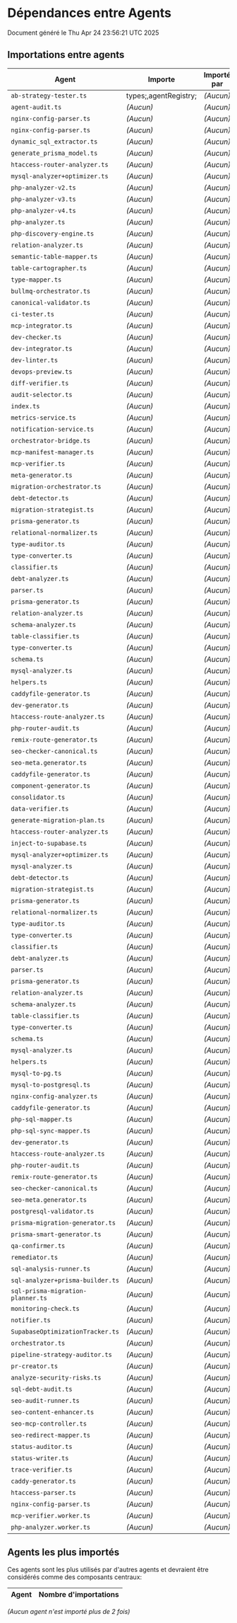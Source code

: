 # Dépendances entre Agents

Document généré le Thu Apr 24 23:56:21 UTC 2025

## Importations entre agents

| Agent | Importe | Importé par |
|-------|---------|-------------|
| `ab-strategy-tester.ts` | types;,agentRegistry; | *(Aucun)* |
| `agent-audit.ts` | *(Aucun)* | *(Aucun)* |
| `nginx-config-parser.ts` | *(Aucun)* | *(Aucun)* |
| `nginx-config-parser.ts` | *(Aucun)* | *(Aucun)* |
| `dynamic_sql_extractor.ts` | *(Aucun)* | *(Aucun)* |
| `generate_prisma_model.ts` | *(Aucun)* | *(Aucun)* |
| `htaccess-router-analyzer.ts` | *(Aucun)* | *(Aucun)* |
| `mysql-analyzer+optimizer.ts` | *(Aucun)* | *(Aucun)* |
| `php-analyzer-v2.ts` | *(Aucun)* | *(Aucun)* |
| `php-analyzer-v3.ts` | *(Aucun)* | *(Aucun)* |
| `php-analyzer-v4.ts` | *(Aucun)* | *(Aucun)* |
| `php-analyzer.ts` | *(Aucun)* | *(Aucun)* |
| `php-discovery-engine.ts` | *(Aucun)* | *(Aucun)* |
| `relation-analyzer.ts` | *(Aucun)* | *(Aucun)* |
| `semantic-table-mapper.ts` | *(Aucun)* | *(Aucun)* |
| `table-cartographer.ts` | *(Aucun)* | *(Aucun)* |
| `type-mapper.ts` | *(Aucun)* | *(Aucun)* |
| `bullmq-orchestrator.ts` | *(Aucun)* | *(Aucun)* |
| `canonical-validator.ts` | *(Aucun)* | *(Aucun)* |
| `ci-tester.ts` | *(Aucun)* | *(Aucun)* |
| `mcp-integrator.ts` | *(Aucun)* | *(Aucun)* |
| `dev-checker.ts` | *(Aucun)* | *(Aucun)* |
| `dev-integrator.ts` | *(Aucun)* | *(Aucun)* |
| `dev-linter.ts` | *(Aucun)* | *(Aucun)* |
| `devops-preview.ts` | *(Aucun)* | *(Aucun)* |
| `diff-verifier.ts` | *(Aucun)* | *(Aucun)* |
| `audit-selector.ts` | *(Aucun)* | *(Aucun)* |
| `index.ts` | *(Aucun)* | *(Aucun)* |
| `metrics-service.ts` | *(Aucun)* | *(Aucun)* |
| `notification-service.ts` | *(Aucun)* | *(Aucun)* |
| `orchestrator-bridge.ts` | *(Aucun)* | *(Aucun)* |
| `mcp-manifest-manager.ts` | *(Aucun)* | *(Aucun)* |
| `mcp-verifier.ts` | *(Aucun)* | *(Aucun)* |
| `meta-generator.ts` | *(Aucun)* | *(Aucun)* |
| `migration-orchestrator.ts` | *(Aucun)* | *(Aucun)* |
| `debt-detector.ts` | *(Aucun)* | *(Aucun)* |
| `migration-strategist.ts` | *(Aucun)* | *(Aucun)* |
| `prisma-generator.ts` | *(Aucun)* | *(Aucun)* |
| `relational-normalizer.ts` | *(Aucun)* | *(Aucun)* |
| `type-auditor.ts` | *(Aucun)* | *(Aucun)* |
| `type-converter.ts` | *(Aucun)* | *(Aucun)* |
| `classifier.ts` | *(Aucun)* | *(Aucun)* |
| `debt-analyzer.ts` | *(Aucun)* | *(Aucun)* |
| `parser.ts` | *(Aucun)* | *(Aucun)* |
| `prisma-generator.ts` | *(Aucun)* | *(Aucun)* |
| `relation-analyzer.ts` | *(Aucun)* | *(Aucun)* |
| `schema-analyzer.ts` | *(Aucun)* | *(Aucun)* |
| `table-classifier.ts` | *(Aucun)* | *(Aucun)* |
| `type-converter.ts` | *(Aucun)* | *(Aucun)* |
| `schema.ts` | *(Aucun)* | *(Aucun)* |
| `mysql-analyzer.ts` | *(Aucun)* | *(Aucun)* |
| `helpers.ts` | *(Aucun)* | *(Aucun)* |
| `caddyfile-generator.ts` | *(Aucun)* | *(Aucun)* |
| `dev-generator.ts` | *(Aucun)* | *(Aucun)* |
| `htaccess-route-analyzer.ts` | *(Aucun)* | *(Aucun)* |
| `php-router-audit.ts` | *(Aucun)* | *(Aucun)* |
| `remix-route-generator.ts` | *(Aucun)* | *(Aucun)* |
| `seo-checker-canonical.ts` | *(Aucun)* | *(Aucun)* |
| `seo-meta.generator.ts` | *(Aucun)* | *(Aucun)* |
| `caddyfile-generator.ts` | *(Aucun)* | *(Aucun)* |
| `component-generator.ts` | *(Aucun)* | *(Aucun)* |
| `consolidator.ts` | *(Aucun)* | *(Aucun)* |
| `data-verifier.ts` | *(Aucun)* | *(Aucun)* |
| `generate-migration-plan.ts` | *(Aucun)* | *(Aucun)* |
| `htaccess-router-analyzer.ts` | *(Aucun)* | *(Aucun)* |
| `inject-to-supabase.ts` | *(Aucun)* | *(Aucun)* |
| `mysql-analyzer+optimizer.ts` | *(Aucun)* | *(Aucun)* |
| `mysql-analyzer.ts` | *(Aucun)* | *(Aucun)* |
| `debt-detector.ts` | *(Aucun)* | *(Aucun)* |
| `migration-strategist.ts` | *(Aucun)* | *(Aucun)* |
| `prisma-generator.ts` | *(Aucun)* | *(Aucun)* |
| `relational-normalizer.ts` | *(Aucun)* | *(Aucun)* |
| `type-auditor.ts` | *(Aucun)* | *(Aucun)* |
| `type-converter.ts` | *(Aucun)* | *(Aucun)* |
| `classifier.ts` | *(Aucun)* | *(Aucun)* |
| `debt-analyzer.ts` | *(Aucun)* | *(Aucun)* |
| `parser.ts` | *(Aucun)* | *(Aucun)* |
| `prisma-generator.ts` | *(Aucun)* | *(Aucun)* |
| `relation-analyzer.ts` | *(Aucun)* | *(Aucun)* |
| `schema-analyzer.ts` | *(Aucun)* | *(Aucun)* |
| `table-classifier.ts` | *(Aucun)* | *(Aucun)* |
| `type-converter.ts` | *(Aucun)* | *(Aucun)* |
| `schema.ts` | *(Aucun)* | *(Aucun)* |
| `mysql-analyzer.ts` | *(Aucun)* | *(Aucun)* |
| `helpers.ts` | *(Aucun)* | *(Aucun)* |
| `mysql-to-pg.ts` | *(Aucun)* | *(Aucun)* |
| `mysql-to-postgresql.ts` | *(Aucun)* | *(Aucun)* |
| `nginx-config-analyzer.ts` | *(Aucun)* | *(Aucun)* |
| `caddyfile-generator.ts` | *(Aucun)* | *(Aucun)* |
| `php-sql-mapper.ts` | *(Aucun)* | *(Aucun)* |
| `php-sql-sync-mapper.ts` | *(Aucun)* | *(Aucun)* |
| `dev-generator.ts` | *(Aucun)* | *(Aucun)* |
| `htaccess-route-analyzer.ts` | *(Aucun)* | *(Aucun)* |
| `php-router-audit.ts` | *(Aucun)* | *(Aucun)* |
| `remix-route-generator.ts` | *(Aucun)* | *(Aucun)* |
| `seo-checker-canonical.ts` | *(Aucun)* | *(Aucun)* |
| `seo-meta.generator.ts` | *(Aucun)* | *(Aucun)* |
| `postgresql-validator.ts` | *(Aucun)* | *(Aucun)* |
| `prisma-migration-generator.ts` | *(Aucun)* | *(Aucun)* |
| `prisma-smart-generator.ts` | *(Aucun)* | *(Aucun)* |
| `qa-confirmer.ts` | *(Aucun)* | *(Aucun)* |
| `remediator.ts` | *(Aucun)* | *(Aucun)* |
| `sql-analysis-runner.ts` | *(Aucun)* | *(Aucun)* |
| `sql-analyzer+prisma-builder.ts` | *(Aucun)* | *(Aucun)* |
| `sql-prisma-migration-planner.ts` | *(Aucun)* | *(Aucun)* |
| `monitoring-check.ts` | *(Aucun)* | *(Aucun)* |
| `notifier.ts` | *(Aucun)* | *(Aucun)* |
| `SupabaseOptimizationTracker.ts` | *(Aucun)* | *(Aucun)* |
| `orchestrator.ts` | *(Aucun)* | *(Aucun)* |
| `pipeline-strategy-auditor.ts` | *(Aucun)* | *(Aucun)* |
| `pr-creator.ts` | *(Aucun)* | *(Aucun)* |
| `analyze-security-risks.ts` | *(Aucun)* | *(Aucun)* |
| `sql-debt-audit.ts` | *(Aucun)* | *(Aucun)* |
| `seo-audit-runner.ts` | *(Aucun)* | *(Aucun)* |
| `seo-content-enhancer.ts` | *(Aucun)* | *(Aucun)* |
| `seo-mcp-controller.ts` | *(Aucun)* | *(Aucun)* |
| `seo-redirect-mapper.ts` | *(Aucun)* | *(Aucun)* |
| `status-auditor.ts` | *(Aucun)* | *(Aucun)* |
| `status-writer.ts` | *(Aucun)* | *(Aucun)* |
| `trace-verifier.ts` | *(Aucun)* | *(Aucun)* |
| `caddy-generator.ts` | *(Aucun)* | *(Aucun)* |
| `htaccess-parser.ts` | *(Aucun)* | *(Aucun)* |
| `nginx-config-parser.ts` | *(Aucun)* | *(Aucun)* |
| `mcp-verifier.worker.ts` | *(Aucun)* | *(Aucun)* |
| `php-analyzer.worker.ts` | *(Aucun)* | *(Aucun)* |

## Agents les plus importés

Ces agents sont les plus utilisés par d'autres agents et devraient être considérés comme des composants centraux:

| Agent | Nombre d'importations |
|-------|--------------------|
*(Aucun agent n'est importé plus de 2 fois)*
